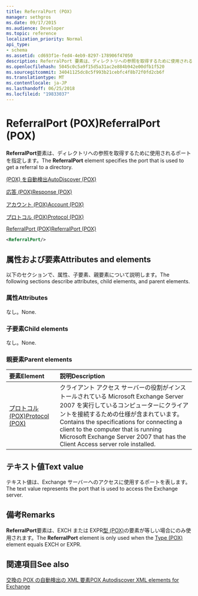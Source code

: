 ```yaml
---
title: ReferralPort (POX)
manager: sethgros
ms.date: 09/17/2015
ms.audience: Developer
ms.topic: reference
localization_priority: Normal
api_type:
- schema
ms.assetid: cd693f1e-fed4-4eb9-8297-178906f47050
description: ReferralPort 要素は、ディレクトリへの参照を取得するために使用されるポートを指定します。
ms.openlocfilehash: 5045c0c5a9f15d5a31ac2e884b942e00dfb1f520
ms.sourcegitcommit: 34041125dc8c5f993b21cebfc4f8b72f0fd2cb6f
ms.translationtype: MT
ms.contentlocale: ja-JP
ms.lasthandoff: 06/25/2018
ms.locfileid: "19833037"
---
```

# <a name="referralport-pox"></a><span data-ttu-id="78864-103">ReferralPort (POX)</span><span class="sxs-lookup"><span data-stu-id="78864-103">ReferralPort (POX)</span></span>

<span data-ttu-id="78864-104">**ReferralPort**要素は、ディレクトリへの参照を取得するために使用されるポートを指定します。</span><span class="sxs-lookup"><span data-stu-id="78864-104">The **ReferralPort** element specifies the port that is used to get a referral to a directory.</span></span> 
  
[<span data-ttu-id="78864-105">(POX) を自動検出</span><span class="sxs-lookup"><span data-stu-id="78864-105">AutoDiscover (POX)</span></span>](autodiscover-pox.md)
  
[<span data-ttu-id="78864-106">応答 (POX)</span><span class="sxs-lookup"><span data-stu-id="78864-106">Response (POX)</span></span>](response-pox.md)
  
[<span data-ttu-id="78864-107">アカウント (POX)</span><span class="sxs-lookup"><span data-stu-id="78864-107">Account (POX)</span></span>](account-pox.md)
  
[<span data-ttu-id="78864-108">プロトコル (POX)</span><span class="sxs-lookup"><span data-stu-id="78864-108">Protocol (POX)</span></span>](protocol-pox.md)
  
[<span data-ttu-id="78864-109">ReferralPort (POX)</span><span class="sxs-lookup"><span data-stu-id="78864-109">ReferralPort (POX)</span></span>](referralport-pox.md)
  
```xml
<ReferralPort/>
```

## <a name="attributes-and-elements"></a><span data-ttu-id="78864-110">属性および要素</span><span class="sxs-lookup"><span data-stu-id="78864-110">Attributes and elements</span></span>

<span data-ttu-id="78864-111">以下のセクションで、属性、子要素、親要素について説明します。</span><span class="sxs-lookup"><span data-stu-id="78864-111">The following sections describe attributes, child elements, and parent elements.</span></span>
  
### <a name="attributes"></a><span data-ttu-id="78864-112">属性</span><span class="sxs-lookup"><span data-stu-id="78864-112">Attributes</span></span>

<span data-ttu-id="78864-113">なし。</span><span class="sxs-lookup"><span data-stu-id="78864-113">None.</span></span>
  
### <a name="child-elements"></a><span data-ttu-id="78864-114">子要素</span><span class="sxs-lookup"><span data-stu-id="78864-114">Child elements</span></span>

<span data-ttu-id="78864-115">なし。</span><span class="sxs-lookup"><span data-stu-id="78864-115">None.</span></span>
  
### <a name="parent-elements"></a><span data-ttu-id="78864-116">親要素</span><span class="sxs-lookup"><span data-stu-id="78864-116">Parent elements</span></span>

|<span data-ttu-id="78864-117">**要素**</span><span class="sxs-lookup"><span data-stu-id="78864-117">**Element**</span></span>|<span data-ttu-id="78864-118">**説明**</span><span class="sxs-lookup"><span data-stu-id="78864-118">**Description**</span></span>|
|:-----|:-----|
|[<span data-ttu-id="78864-119">プロトコル (POX)</span><span class="sxs-lookup"><span data-stu-id="78864-119">Protocol (POX)</span></span>](protocol-pox.md) <br/> |<span data-ttu-id="78864-120">クライアント アクセス サーバーの役割がインストールされている Microsoft Exchange Server 2007 を実行しているコンピューターにクライアントを接続するための仕様が含まれています。</span><span class="sxs-lookup"><span data-stu-id="78864-120">Contains the specifications for connecting a client to the computer that is running Microsoft Exchange Server 2007 that has the Client Access server role installed.</span></span>  <br/> |
   
## <a name="text-value"></a><span data-ttu-id="78864-121">テキスト値</span><span class="sxs-lookup"><span data-stu-id="78864-121">Text value</span></span>

<span data-ttu-id="78864-122">テキスト値は、Exchange サーバーへのアクセスに使用するポートを表します。</span><span class="sxs-lookup"><span data-stu-id="78864-122">The text value represents the port that is used to access the Exchange server.</span></span>
  
## <a name="remarks"></a><span data-ttu-id="78864-123">備考</span><span class="sxs-lookup"><span data-stu-id="78864-123">Remarks</span></span>

<span data-ttu-id="78864-124">**ReferralPort**要素は、EXCH または EXPR[型 (POX)](type-pox.md)の要素が等しい場合にのみ使用されます。</span><span class="sxs-lookup"><span data-stu-id="78864-124">The **ReferralPort** element is only used when the [Type (POX)](type-pox.md) element equals EXCH or EXPR.</span></span> 
  
## <a name="see-also"></a><span data-ttu-id="78864-125">関連項目</span><span class="sxs-lookup"><span data-stu-id="78864-125">See also</span></span>



[<span data-ttu-id="78864-126">交換の POX の自動検出の XML 要素</span><span class="sxs-lookup"><span data-stu-id="78864-126">POX Autodiscover XML elements for Exchange</span></span>](pox-autodiscover-xml-elements-for-exchange.md)

